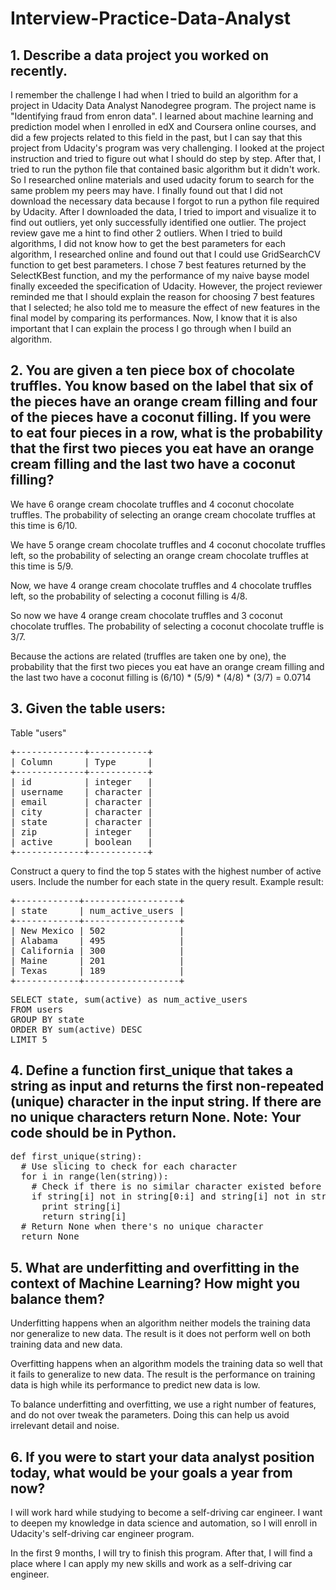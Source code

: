# Interview-Practice-Data-Analyst

## 1. Describe a data project you worked on recently.
I remember the challenge I had when I tried to build an algorithm for a project in Udacity Data Analyst Nanodegree program. The project name is "Identifying fraud from enron data". I learned about machine learning and prediction model when I enrolled in edX and Coursera online courses, and did a few projects related to this field in the past, but I can say that this project from Udacity's program was very challenging. I  looked at the project instruction and tried to figure out what I should do step by step. After that, I tried to run the python file that contained basic algorithm but it didn't work. So I researched online materials and used udacity forum to search for the same problem my peers may have. I finally found out that I did not download the necessary data because I forgot to run a python file required by Udacity. After I downloaded the data, I tried to import and visualize it to find out outliers, yet only successfully identified one outlier. The project review gave me a hint to find other 2 outliers. When I tried to build algorithms, I did not know how to get the best parameters for each algorithm, I researched online and found out that I could use GridSearchCV function to get best parameters. I chose 7 best features returned by the SelectKBest function, and my the performance of my naive bayse model finally exceeded the specification of Udacity. However, the project reviewer reminded me that I should explain the reason for choosing 7 best features that I selected; he also told me to measure the effect of new features in the final model by comparing its performances. Now, I know that it is also important that I can explain the process I go through when I build an algorithm.

## 2. You are given a ten piece box of chocolate truffles. You know based on the label that six of the pieces have an orange cream filling and four of the pieces have a coconut filling. If you were to eat four pieces in a row, what is the probability that the first two pieces you eat have an orange cream filling and the last two have a coconut filling?

We have 6 orange cream chocolate truffles and 4 coconut chocolate truffles. The probability of selecting an orange cream chocolate truffles at this time is 6/10.

We have 5 orange cream chocolate truffles and 4 coconut chocolate truffles left, so the probability of selecting an orange cream chocolate truffles at this time is 5/9.

Now, we have 4 orange cream chocolate truffles and 4 chocolate truffles left, so the probability of selecting a coconut filling is 4/8.

So now we have 4 orange cream chocolate truffles and 3 coconut chocolate truffles. The probability of selecting a coconut chocolate truffle is 3/7.

Because the actions are related (truffles are taken one by one), the probability that the first two pieces you eat have an orange cream filling and the last two have a coconut filling is (6/10) * (5/9) * (4/8) * (3/7) = 0.0714

## 3. Given the table users:

Table "users"

<pre>
+-------------+-----------+
| Column      | Type      |
+-------------+-----------+
| id          | integer   |
| username    | character |
| email       | character |
| city        | character |
| state       | character |
| zip         | integer   |
| active      | boolean   |
+-------------+-----------+
</pre>

Construct a query to find the top 5 states with the highest number of active users. Include the number for each state in the query result. Example result:

<pre>
+------------+------------------+
| state      | num_active_users |
+------------+------------------+
| New Mexico | 502              |
| Alabama    | 495              |
| California | 300              |
| Maine      | 201              |
| Texas      | 189              |
+------------+------------------+
</pre>

<pre>
SELECT state, sum(active) as num_active_users 
FROM users
GROUP BY state
ORDER BY sum(active) DESC
LIMIT 5
</pre>

## 4. Define a function first_unique that takes a string as input and returns the first non-repeated (unique) character in the input string. If there are no unique characters return None. Note: Your code should be in Python.

<pre>
def first_unique(string):
  # Use slicing to check for each character 
  for i in range(len(string)):
    # Check if there is no similar character existed before and after that character
    if string[i] not in string[0:i] and string[i] not in string[i+1:]:
      print string[i]
      return string[i]
  # Return None when there's no unique character
  return None
</pre>

## 5. What are underfitting and overfitting in the context of Machine Learning? How might you balance them?

Underfitting happens when an algorithm neither models the training data nor generalize to new data. The result is it does not perform well on both training data and new data. 

Overfitting happens when an algorithm models the training data so well that it fails to generalize to new data. The result is the performance on training data is high while its performance to predict new data is low.

To balance underfitting and overfitting, we use a right number of features, and do not over tweak the parameters. Doing this can help us avoid irrelevant detail and noise.

## 6. If you were to start your data analyst position today, what would be your goals a year from now?

I will work hard while studying to become a self-driving car engineer. I want to deepen my knowledge in data science and automation, so I will enroll in Udacity's self-driving car engineer program.

In the first 9 months, I will try to finish this program. After that, I will find a place where I can apply my new skills and work as a self-driving car engineer.